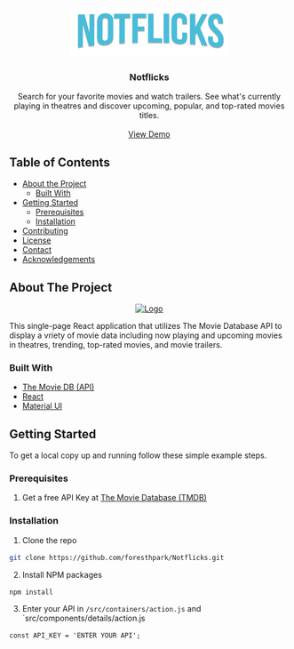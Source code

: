 <p align="center">
  <a href="https://foresthpark.github.io/Notflicks">
    <img src="./src/components/images/notflicks_logo.png" alt="Logo" width="286" height="90">
  </a>

  <h3 align="center">Notflicks</h3>

  <p align="center">
  Search for your favorite movies and watch trailers. See what's currently playing in theatres and discover upcoming, popular, and top-rated movies titles.
    <br />
    <br />
    <a href="https://foresthpark.github.io/Notflicks">View Demo</a>
  </p>
  
<!-- TOC -->
## Table of Contents

* [About the Project](#about-the-project)
  * [Built With](#built-with)
* [Getting Started](#getting-started)
  * [Prerequisites](#prerequisites)
  * [Installation](#installation)
* [Contributing](#contributing)
* [License](#license)
* [Contact](#contact)
* [Acknowledgements](#acknowledgements)

<!-- ABOUT THE PROJECT -->
## About The Project
<p align='center'>
<a href="https://foresthpark.github.io/Notflicks">
    <img src="./src/components/images/notflicks_screenshot.png" alt="Logo" width="600" height="337">
  </a>
<p>
  
  
This single-page React application that utilizes The Movie Database API to display a vriety of movie data including now playing and upcoming movies in theatres, trending, top-rated movies, and movie trailers.
  
### Built With
* [The Movie DB (API)](https://developers.themoviedb.org/3)
* [React](https://reactjs.org/docs/getting-started.html)
* [Material UI](https://material-ui.com/)


<!-- GETTING STARTED -->
## Getting Started

To get a local copy up and running follow these simple example steps.

### Prerequisites

1. Get a free API Key at [The Movie Database (TMDB)](https://www.themoviedb.org)

### Installation

1. Clone the repo
```sh
git clone https://github.com/foresthpark/Notflicks.git
```
2. Install NPM packages
```sh
npm install
```
3. Enter your API in `/src/containers/action.js` and `src/components/details/action.js
```JS
const API_KEY = 'ENTER YOUR API';
```
